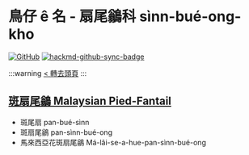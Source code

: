 # 鳥仔 ê 名 - 扇尾鶲科 sìnn-bué-ong-kho

[![GitHub](https://img.shields.io/badge/GitHub-black?logo=github)](https://github.com/siansiansu/tsiau-a-e-mia)
[![hackmd-github-sync-badge](https://hackmd.io/XGUc5jKmTISaFIn0F5-PPQ/badge)](https://hackmd.io/XGUc5jKmTISaFIn0F5-PPQ)

:::warning
[< 轉去頭頁](https://hackmd.io/@siansiansu/Hy4VzNvha)
:::

## [斑扇尾鶲 Malaysian Pied-Fantail](https://ebird.org/species/piefan1)

- 斑尾扇 pan-bué-sìnn
- 斑扇尾鶲 pan-sìnn-bué-ong
- 馬來西亞花斑扇尾鶲 Má-lâi-se-a-hue-pan-sìnn-bué-ong
